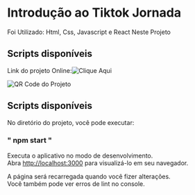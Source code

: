 # Introdução ao Tiktok Jornada

Foi Utilizado: Html, Css, Javascript e React Neste Projeto

## Scripts disponíveis
Link do projeto Online:![Clique Aqui](https://magnificent-tartufo-4def8b.netlify.app/) 

![QR Code do Projeto](https://firebasestorage.googleapis.com/v0/b/tiktok------jornada.appspot.com/o/QR%20Code%20Jornada%20Tiktok.png?alt=media&token=98e46bb3-05a5-480b-81b1-50b4aa92d152)




## Scripts disponíveis

No diretório do projeto, você pode executar:

### " npm start "

Executa o aplicativo no modo de desenvolvimento.\
Abra [http://localhost:3000](http://localhost:3000) para visualizá-lo em seu navegador.

A página será recarregada quando você fizer alterações.\
Você também pode ver erros de lint no console.
